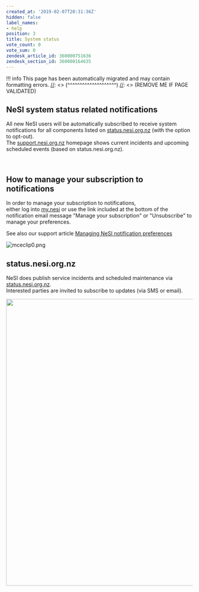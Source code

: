 ```yaml
---
created_at: '2019-02-07T20:31:36Z'
hidden: false
label_names:
- help
position: 3
title: System status
vote_count: 0
vote_sum: 0
zendesk_article_id: 360000751636
zendesk_section_id: 360000164635
---
```



[//]: <> (REMOVE ME IF PAGE VALIDATED)
[//]: <> (vvvvvvvvvvvvvvvvvvvv)
!!! info
    This page has been automatically migrated and may contain formatting errors.
[//]: <> (^^^^^^^^^^^^^^^^^^^^)
[//]: <> (REMOVE ME IF PAGE VALIDATED)
<h2 id="01FYYXCN11NV2Y60RFSZ25MNYH">NeSI system status related notifications</h2>
<p>All new NeSI users will be automatically subscribed to receive system notifications for all components listed on <a href="https://status.nesi.org.nz" target="_blank" rel="noopener">status.nesi.org.nz</a> (with the option to opt-out).<br>The <a href="https://support.nesi.org.nz" target="_blank" rel="noopener">support.nesi.org.nz</a> homepage shows current incidents and upcoming scheduled events (based on status.nesi.org.nz).</p>
<p> </p>
<h2 id="01FYYWM4KS55KBAF8X3G70KHG4">How to manage your subscription to notifications</h2>
<p>In order to manage your subscription to notifications, <br>either log into <a href="https://my.nesi.org.nz/account/preference" target="_blank" rel="noopener">my.nesi</a> or use the link included at the bottom of the notification email message "Manage your subscription" or "Unsubscribe" to manage your preferences.</p>
<p><span>See also our support article <a href="https://support.nesi.org.nz/hc/en-gb/articles/4563294188687">Managing NeSI notification preferences</a></span></p>
<p><span><img src="https://support.nesi.org.nz/hc/article_attachments/4563357435279/mceclip0.png" alt="mceclip0.png"></span></p>
<h2 id="01FYYX6BFN8835Z8NHK0NWPBJ1">status.nesi.org.nz</h2>
<p>NeSI does publish service incidents and scheduled maintenance via <a href="https://status.nesi.org.nz" target="_blank" rel="noopener">status.nesi.org.nz</a>. <br>Interested parties are invited to subscribe to updates (via SMS or email).</p>
<p><img src="https://support.nesi.org.nz/hc/article_attachments/360001620295/mceclip0.png" width="880" height="772"></p>